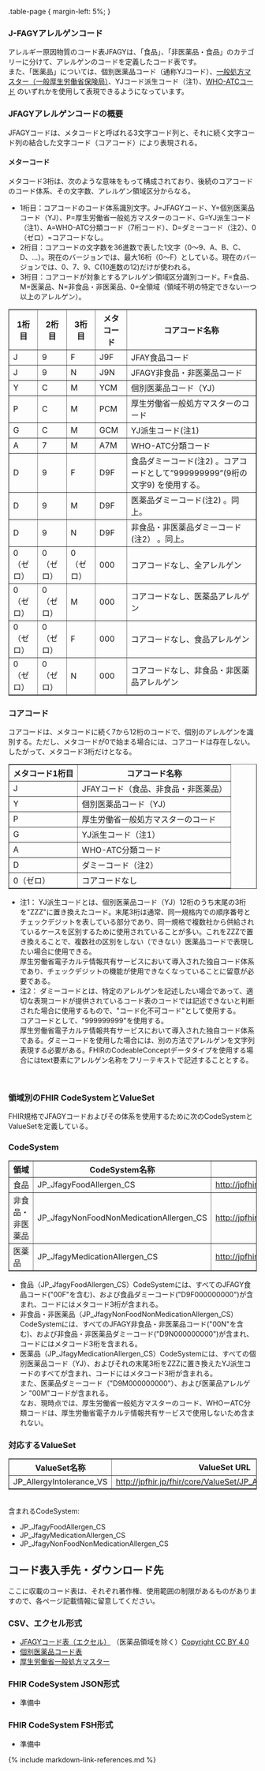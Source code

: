 .table-page {
  margin-left: 5%;
}


###  J-FAGYアレルゲンコード

アレルギー原因物質のコード表JFAGYは、「食品」、「非医薬品・食品」のカテゴリーに分けて、アレルゲンのコードを定義したコード表です。<br>
また、「医薬品」については、個別医薬品コード（通称YJコード）、[一般処方マスター（一般厚生労働省保険局）](https://www.mhlw.go.jp/seisakunitsuite/bunya/kenkou_iryou/iryouhoken/shohosen_200401.html)、YJコード派生コード（注1）、[WHO-ATCコード](https://www.who.int/tools/atc-ddd-toolkit/atc-classification) のいずれかを使用して表現できるようになっています。

###  JFAGYアレルゲンコードの概要
JFAGYコードは、メタコードと呼ばれる3文字コード列と、それに続く文字コード列の結合した文字コード（コアコード）により表現される。

####  メターコード
メタコード3桁は、次のような意味をもって構成されており、後続のコアコードのコード体系、その文字数、アレルゲン領域区分からなる。

  - 1桁目：コアコードのコード体系識別文字。J=JFAGYコード、Y=個別医薬品コード（YJ）、P=厚生労働省一般処方マスターのコード、G=YJ派生コード（注1）、A=WHO-ATC分類コード（7桁コード）、D=ダミーコード（注2）、0（ゼロ）=コアコードなし。
  - 2桁目：コアコードの文字数を36進数で表した1文字（0〜9、A、B、C、D、…）。現在のバージョンでは、最大16桁（0〜F）としている。現在のバージョンでは、0、7、9、C(10進数の12)だけが使われる。
  - 3桁目：コアコードが対象とするアレルゲン領域区分識別コード。F=食品、M=医薬品、N=非食品・非医薬品、0=全領域（領域不明の特定できない一つ以上のアレルゲン）。


<table border="1" class="table-page" style="border-collapse: collapse">
  <thead>
    <tr>
      <th>1桁目</th>
      <th>2桁目</th>
      <th>3桁目</th>
      <th>メタコード</th>
      <th>コアコード名称　</th>
    </tr>
  </thead>
  <tbody>
    <tr>
      <td>J</td>
      <td>9</td>
      <td>F</td>
      <td>J9F</td>
      <td>JFAY食品コード</td>
    </tr>
    <tr>
      <td>J</td>
      <td>9</td>
      <td>N</td>
      <td>J9N</td>
      <td>JFAGY非食品・非医薬品コード</td>
    </tr>
    <tr>
      <td>Y</td>
      <td>C</td>
      <td>M</td>
      <td>YCM</td>
      <td>個別医薬品コード（YJ）</td>
    </tr>
    <tr>
      <td>P</td>
      <td>C</td>
      <td>M</td>
      <td>PCM</td>
      <td>厚生労働省一般処方マスターのコード</td>
    </tr>
    <tr>
      <td>G</td>
      <td>C</td>
      <td>M</td>
      <td>GCM</td>
      <td>YJ派生コード(注1)</td>
    </tr>
    <tr>
      <td>A</td>
      <td>7</td>
      <td>M</td>
      <td>A7M</td>
      <td>WHO-ATC分類コード</td>
    </tr>
    <tr>
      <td>D</td>
      <td>9</td>
      <td>F</td>
      <td>D9F</td>
      <td>食品ダミーコード(注2) 。コアコードとして”999999999”(9桁の文字9) を使用する。</td>
    </tr>
    <tr>
      <td>D</td>
      <td>9</td>
      <td>M</td>
      <td>D9F</td>
      <td>医薬品ダミーコード(注2) 。同上。</td>
    </tr>
    <tr>
      <td>D</td>
      <td>9</td>
      <td>N</td>
      <td>D9F</td>
      <td>非食品・非医薬品ダミーコード(注2） 。同上。</td>
    </tr>
    <tr>
      <td>0（ゼロ）</td>
      <td>0（ゼロ）</td>
      <td>0（ゼロ）</td>
      <td>000</td>
      <td>コアコードなし、全アレルゲン</td>
    </tr>
    <tr>
      <td>0（ゼロ）</td>
      <td>0（ゼロ）</td>
      <td>M</td>
      <td>000</td>
      <td>コアコードなし、医薬品アレルゲン</td>
    </tr>
    <tr>
      <td>0（ゼロ）</td>
      <td>0（ゼロ）</td>
      <td>F</td>
      <td>000</td>
      <td>コアコードなし、食品アレルゲン</td>
    </tr>
    <tr>
      <td>0（ゼロ）</td>
      <td>0（ゼロ）</td>
      <td>N</td>
      <td>000</td>
      <td>コアコードなし、非食品・非医薬品アレルゲン</td>
    </tr>
  </tbody>
</table>

###  コアコード
コアコードは、メタコードに続く7から12桁のコードで、個別のアレルゲンを識別する。ただし、メタコードが0で始まる場合には、コアコードは存在しない。したがって、メタコード3桁だけとなる。

<table border="1" class="table-page" style="border-collapse: collapse">
  <thead>
    <tr>
      <th>メタコード1桁目</th>
      <th>コアコード名称　</th>
    </tr>
  </thead>
  <tbody>
    <tr>
      <td>J</td>
      <td>JFAYコード（食品、非食品・非医薬品）</td>
    </tr>
    <tr>
      <td>Y</td>
      <td>個別医薬品コード（YJ）</td>
    </tr>
    <tr>
      <td>P</td>
      <td>厚生労働省一般処方マスターのコード</td>
    </tr>
    <tr>
      <td>G</td>
      <td>YJ派生コード（注1）</td>
    </tr>
    <tr>
      <td>A</td>
      <td>WHO-ATC分類コード</td>
    </tr>
    <tr>
      <td>D</td>
      <td>ダミーコード（注2）</td>
    </tr>
    <tr>
      <td>0（ゼロ）</td>
      <td>コアコードなし</td>
    </tr>
  </tbody>
</table>

  - 注1： YJ派生コードとは、個別医薬品コード（YJ）12桁のうち末尾の3桁を"ZZZ"に置き換えたコード。末尾3桁は通常、同一規格内での順序番号とチェックデジットを表している部分であり、同一規格で複数社から供給されているケースを区別するために使用されていることが多い。これをZZZで置き換えることで、複数社の区別をしない（できない）医薬品コードで表現したい場合に使用できる。<br>
  厚生労働省電子カルテ情報共有サービスにおいて導入された独自コード体系であり、チェックデジットの機能が使用できなくなっていることに留意が必要である。
  - 注2： ダミーコードとは、特定のアレルゲンを記述したい場合であって、適切な表現コードが提供されているコード表のコードでは記述できないと判断された場合に使用するもので、"コード化不可コード"として使用する。<br>
  コアコードとして、"999999999"を使用する。
  <br>厚生労働省電子カルテ情報共有サービスにおいて導入された独自コード体系である。ダミーコードを使用した場合には、別の方法でアレルゲンを文字列表現する必要がある。FHIRのCodeableConceptデータタイプを使用する場合にはtext要素にアレルゲン名称をフリーテキストで記述することとする。

<br>

###  領域別のFHIR CodeSystemとValueSet
FHIR規格でJFAGYコードおよびその体系を使用するために次のCodeSystemとValueSetを定義している。

###  CodeSystem


<table class="table-page" border="1" style="border-collapse: collapse">
  <thead>
    <tr>
      <th>領域</th>
      <th>CodeSystem名称</th>
      <th>CodeSystem URL　</th>
    </tr>
  </thead>
  <tbody>
    <tr>
      <td>食品</td>
      <td>JP_JfagyFoodAllergen_CS</td>
      <td><a href="http://jpfhir.jp/fhir/core/CodeSystem/JP_JfagyFoodAllergen_CS">http://jpfhir.jp/fhir/core/CodeSystem/JP_JfagyFoodAllergen_CS</a></td>
    </tr>
    <tr>
      <td>非食品・非医薬品</td>
      <td>JP_JfagyNonFoodNonMedicationAllergen_CS</td>
      <td><a href="http://jpfhir.jp/fhir/core/CodeSystem/JP_JfagyNonFoodNonMedicationAllergen_CS">http://jpfhir.jp/fhir/core/CodeSystem/JP_JfagyNonFoodNonMedicationAllergen_CS</a></td>
    </tr>
    <tr>
      <td>医薬品</td>
      <td>JP_JfagyMedicationAllergen_CS</td>
      <td><a href="http://jpfhir.jp/fhir/core/CodeSystem/JP_JfagyMedicationAllergen_CS">http://jpfhir.jp/fhir/core/CodeSystem/JP_JfagyMedicationAllergen_CS</a></td>
    </tr>
  </tbody>
</table>

  - 食品（JP_JfagyFoodAllergen_CS）CodeSystemには、すべてのJFAGY食品コード("00F"を含む)、および食品ダミーコード("D9F000000000")が含まれ、コードにはメタコード3桁が含まれる。
  - 非食品・非医薬品（JP_JfagyNonFoodNonMedicationAllergen_CS）CodeSystemには、すべてのJFAGY非食品・非医薬品コード("00N"を含む)、および非食品・非医薬品ダミーコード("D9N000000000")が含まれ、コードにはメタコード3桁を含まれる。
  - 医薬品（JP_JfagyMedicationAllergen_CS）CodeSystemには、すべての個別医薬品コード（YJ）、およびそれの末尾3桁をZZZに置き換えたYJ派生コードのすべてが含まれ、コードにはメタコード3桁が含まれる。<br>
  また、医薬品ダミーコード（"D9M000000000"）、および医薬品アレルゲン
  "00M"コードが含まれる。<br>
  なお、現時点では、厚生労働省一般処方マスターのコード、WHOーATC分類コードは、厚生労働省電子カルテ情報共有サービスで使用しないため含まれない。

###  対応するValueSet

<table class="table-page" border="1" style="border-collapse: collapse">
  <thead>
    <tr>
      <th>ValueSet名称</th>
      <th>ValueSet URL</th>
    </tr>
  </thead>
  <tbody>
    <tr>
      <td>JP_AllergyIntolerance_VS</td>
      <td><a href="http://jpfhir.jp/fhir/core/ValueSet/JP_AllergyIntolerance_VS">http://jpfhir.jp/fhir/core/ValueSet/JP_AllergyIntolerance_VS</a></td>
    </tr>
  </tbody>
</table>

<br>含まれるCodeSystem:   

  - JP_JfagyFoodAllergen_CS
  - JP_JfagyMedicationAllergen_CS
  - JP_JfagyNonFoodNonMedicationAllergen_CS

##  コード表入手先・ダウンロード先
ここに収載のコード表は、それぞれ著作権、使用範囲の制限があるものがありますので、各ページ記載情報に留意してください。

###  CSV、エクセル形式
  - [JFAGYコード表（エクセル）](https://jpfhir.jp/fhir/core/terminology/JFAGY/JFAGY_20240709V2.xlsx) （医薬品領域を除く）[Copyright CC BY 4.0](https://creativecommons.org/licenses/by/4.0/legalcode.ja#s3)
  - [個別医薬品コード表](http://www.capstandard.jp/)
  - [厚生労働省一般処方マスター](https://www.mhlw.go.jp/seisakunitsuite/bunya/kenkou_iryou/iryouhoken/shohosen_200401.html)

###  FHIR CodeSystem JSON形式

  - 準備中

###  FHIR CodeSystem FSH形式

  - 準備中



{% include markdown-link-references.md %}